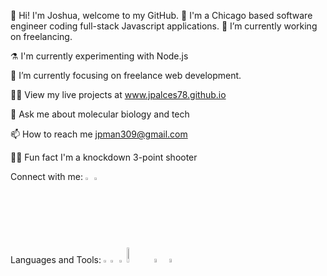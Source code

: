 👋 Hi! I'm Joshua, welcome to my GitHub. 📂
I'm a Chicago based software engineer coding full-stack Javascript applications.
🚧 I’m currently working on freelancing.

⚗️ I'm currently experimenting with Node.js

🎯 I’m currently focusing on freelance web development.

👩‍💻 View my live projects at www.jpalces78.github.io

💬 Ask me about molecular biology and tech

📫 How to reach me jpman309@gmail.com

👩‍🍳 Fun fact I'm a knockdown 3-point shooter

Connect with me:
<a href="https://www.linkedin.com/in/jpalces78/"><img src="https://upload.wikimedia.org/wikipedia/commons/c/ca/LinkedIn_logo_initials.png" alt="linkedin" height="auto" width="2%"></a> <a href="https://twitter.com/Tuenchi_Fisher"><img src="https://upload.wikimedia.org/wikipedia/commons/4/4f/Twitter-logo.svg" alt="twitter" height="auto" width="2.5%"></a>

Languages and Tools:
<img href="https://en.wikipedia.org/wiki/CSS" src="https://upload.wikimedia.org/wikipedia/commons/thumb/d/d5/CSS3_logo_and_wordmark.svg/1200px-CSS3_logo_and_wordmark.svg.png" alt="css3" height="auto" width="1.5%"> <img src="https://upload.wikimedia.org/wikipedia/commons/6/61/HTML5_logo_and_wordmark.svg" alt="css3" height="auto" width="2%"> <img src="https://upload.wikimedia.org/wikipedia/commons/6/6a/JavaScript-logo.png" alt="javascript" height="auto" width="1.5%"> <img src="https://upload.wikimedia.org/wikipedia/commons/9/93/MongoDB_Logo.svg" alt="mongodb" height="auto" width="8%"> <img src="https://upload.wikimedia.org/wikipedia/commons/d/d9/Node.js_logo.svg" alt="nodejs" height="auto" width="4%"> <img src="https://www.seekpng.com/png/full/80-803597_io-is-compatible-with-all-javascript-frameworks-and.png" alt="reactjs" height="auto" width="4%"> 

<!---
jpalces78/jpalces78 is a ✨ special ✨ repository because its `README.md` (this file) appears on your GitHub profile.
You can click the Preview link to take a look at your changes.
--->
